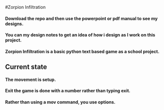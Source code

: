#Zorpion Infiltration
#### Download the repo and then use the powerpoint or pdf manual to see my designs. 
#### You can my design notes to get an idea of how i design as I work on this project. 
#### Zorpion Infiltration is a basic python text based game as a school project.

## Current state
#### The movement is setup.
#### Exit the game is done with a number rather than typing exit.
#### Rather than using a mov command, you use options.

  

